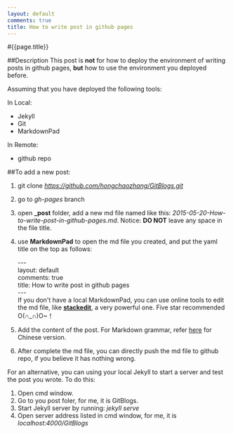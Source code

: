 ```yaml
---
layout: default
comments: true
title: How to write post in github pages
---
```


#{{page.title}}

##Description
This post is **not** for how to deploy the environment of writing posts in github pages, **but** how to use the environment you deployed before.

Assuming that you have deployed the following tools:

In Local:

* Jekyll
* Git
* MarkdownPad

In Remote:

* github repo

##To add a new post:

1. git clone *https://github.com/hongchaozhang/GitBlogs.git*
2. go to *gh-pages* branch
3. open **\_post** folder, add a new md file named like this: *2015-05-20-How-to-write-post-in-github-pages.md*. Notice: **DO NOT** leave any space in the file title.
4. use **MarkdownPad** to open the md file you created, and put the yaml title on the top as follows:

    \---<br>
    layout: default<br>
    comments: true<br>
    title: How to write post in github pages<br>
    \---<br>
If you don't have a local MarkdownPad, you can use online tools to edit the md file, like [**stackedit**](https://stackedit.io/), a very powerful one. Five star recommended O(∩_∩)O~！

5. Add the content of the post. For Markdown grammar, refer [here](http://wowubuntu.com/markdown/) for Chinese version.
6. After complete the md file, you can directly push the md file to github repo, if you believe it has nothing wrong. 

For an alternative, you can using your local Jekyll to start a server and test the post you wrote. To do this:

1. Open cmd window.
2. Go to you post foler, for me, it is GitBlogs.
3. Start Jekyll server by running: *jekyll serve*
4. Open server address listed in cmd window, for me, it is *localhost:4000/GitBlogs*